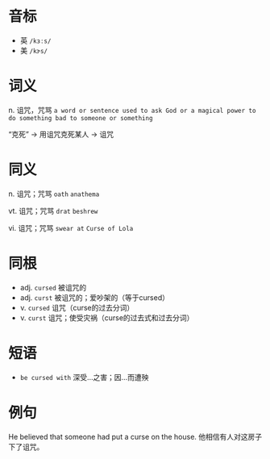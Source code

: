 # 音标

- 英 `/kɜːs/`
- 美 `/kɝs/`

# 词义

n. 诅咒，咒骂
`a word or sentence used to ask God or a magical power to do something bad to someone or something`



“克死” → 用诅咒克死某人 → 诅咒

# 同义

n. 诅咒；咒骂
`oath` `anathema`

vt. 诅咒；咒骂
`drat` `beshrew`

vi. 诅咒；咒骂
`swear at` `Curse of Lola`

# 同根

- adj. `cursed` 被诅咒的
- adj. `curst` 被诅咒的；爱吵架的（等于cursed）
- v. `cursed` 诅咒（curse的过去分词）
- v. `curst` 诅咒；使受灾祸（curse的过去式和过去分词）

# 短语

- `be cursed with` 深受…之害；因…而遭殃

# 例句

He believed that someone had put a curse on the house.
他相信有人对这房子下了诅咒。


